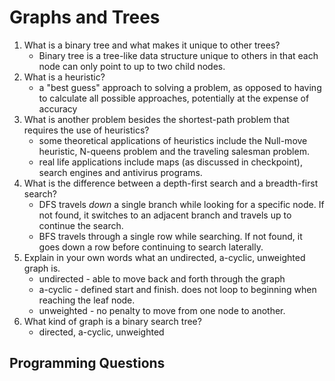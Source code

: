 # Graphs and Trees

1. What is a binary tree and what makes it unique to other trees?
   * Binary tree is a tree-like data structure unique to others in that each node can only point to up to two child nodes.
2. What is a heuristic?
   * a "best guess" approach to solving a problem, as opposed to having to calculate all possible approaches, potentially at the expense of accuracy
3. What is another problem besides the shortest-path problem that requires the use of heuristics?
   * some theoretical applications of heuristics include the Null-move heuristic, N-queens problem and the traveling salesman problem.
   * real life applications include maps (as discussed in checkpoint), search engines and antivirus programs.
4. What is the difference between a depth-first search and a breadth-first search?
	* DFS travels *down* a single branch while looking for a specific node. If not found, it switches to an adjacent branch and travels up to continue the search.
	* BFS travels through a single row while searching. If not found, it goes down a row before continuing to search laterally.
5. Explain in your own words what an undirected, a-cyclic, unweighted graph is.
	* undirected - able to move back and forth through the graph
	* a-cyclic - defined start and finish. does not loop to beginning when reaching the leaf node.
	* unweighted - no penalty to move from one node to another.
6. What kind of graph is a binary search tree? 
	* directed, a-cyclic, unweighted

## Programming Questions
<!--stackedit_data:
eyJoaXN0b3J5IjpbLTE0NjU3ODAzNDQsLTUwMDQ2OTAwMCwxMz
ExNjA4ODg4LDg1NjMyNjcxNCw4NzE2NzEwODVdfQ==
-->